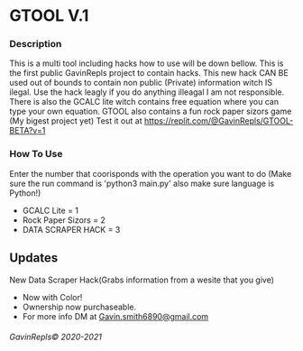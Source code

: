 
# GTOOL V.1
### Description
This is a multi tool including hacks how to use will be down bellow. This is the first  public GavinRepls project to contain hacks. This new hack CAN BE used out of bounds to contain non public (Private) information witch IS ilegal. Use the hack leagly if you do anything illeagal I am not responsible. There is also the GCALC lite witch contains free equation where you can type your own equation. GTOOL also contains a fun rock paper sizors game (My bigest project yet) Test it out at https://replit.com/@GavinRepls/GTOOL-BETA?v=1

### How To Use
Enter the number that coorisponds with the operation you want to do (Make sure the run command is 'python3 main.py' also make sure language is Python!)

- GCALC Lite = 1
- Rock Paper Sizors = 2
- DATA SCRAPER HACK = 3

## Updates 
New Data Scraper Hack(Grabs information from a wesite that you give)
- Now with Color!
- Ownership now purchaseable.
- For more info DM at Gavin.smith6890@gmail.com
###### GavinRepls© 2020-2021
